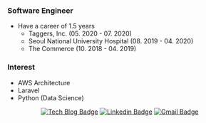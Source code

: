 ### Software Engineer

- Have a career of 1.5 years
  - Taggers, Inc. (05. 2020 - 07. 2020)
  - Seoul National University Hospital (08. 2019 - 04. 2020)
  - The Commerce (10. 2018 - 04. 2019)

### Interest

- AWS Architecture
- Laravel
- Python (Data Science)


<div align=center>
  
[![Tech Blog Badge](http://img.shields.io/badge/-Tech%20blog-FB5BC5?style=flat-square&logo=github&link=https://mingeun.com/)](https://mingeun.com/)
[![Linkedin Badge](https://img.shields.io/badge/-LinkedIn-blue?style=flat-square&logo=Linkedin&logoColor=white&link=https://www.linkedin.com/in/mingeun-k-84bb72119/)](https://www.linkedin.com/in/mingeun-k-84bb72119/)
[![Gmail Badge](https://img.shields.io/badge/Gmail-d14836?style=flat-square&logo=Gmail&logoColor=white&link=mailto:mingeun.k.k@gmail.com)](mailto:mingeun.k.k@gmail.com)

</div>
